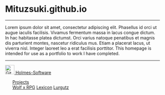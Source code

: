 # Mituzsuki.github.io


***
Lorem ipsum dolor sit amet, consectetur adipiscing elit. Phasellus id orci ut augue iaculis facilisis. Vivamus fermentum massa in lacus congue dictum. In hac habitasse platea dictumst. Orci varius natoque penatibus et magnis dis parturient montes, nascetur ridiculus mus. Etiam a placerat lacus, ut viverra nisl. Integer laoreet leo a erat facilisis porttitor. This homepage is intended for use as a portfolio to work I have completed. 

***



<HTML>
    <head>
        <link href="resources/bootstrap-css/bootstrap.min.css" rel="stylesheet" id="bootstrap-css">
    </head>
    <body>
        <nav class="navbar navbar-expand-lg navbar-dark bg-dark">
            <a class="navbar-brand" href="#">
                <img src="github-icon.png" width="30" height="30" class="d-inline-block align-top" alt="GitHub logo">   
                Holmes-Software
            </a>
            <div class="collpase navbar-collapse" id="navbarNav">
                <ul class="navbar-nav">
                    <div class="dropdown show"> 
                        <a class="btn btn-secondary dropdown-toggle" href="#" role="button" id="dropdownMenuLink" data-toggle="dropdown" aria-haspopup="true" aria-expanded="false">
                            Projects                       
                        </a>
                        <div class="dropdown-menu" aria-labelledby="dropdownMenuLink">
                            <a class="dropdown-item" href="#">Wolf x RPG</a>
                            <a class="dropdown-item" href="#">Lexicon</a>
                            <a class="dropdown-item" href="#">Lurgutz</a>
                        </div>
                    </div>
                </ul>
            </div>
        </nav>
        <script src="https://code.jquery.com/jquery-3.4.1.slim.min.js" integrity="sha384-J6qa4849blE2+poT4WnyKhv5vZF5SrPo0iEjwBvKU7imGFAV0wwj1yYfoRSJoZ+n" crossorigin="anonymous"></script>
        <script src="https://cdn.jsdelivr.net/npm/popper.js@1.16.0/dist/umd/popper.min.js" integrity="sha384-Q6E9RHvbIyZFJoft+2mJbHaEWldlvI9IOYy5n3zV9zzTtmI3UksdQRVvoxMfooAo" crossorigin="anonymous"></script>
        <script src="https://stackpath.bootstrapcdn.com/bootstrap/4.4.1/js/bootstrap.min.js" integrity="sha384-wfSDF2E50Y2D1uUdj0O3uMBJnjuUD4Ih7YwaYd1iqfktj0Uod8GCExl3Og8ifwB6" crossorigin="anonymous"></script>
    </body>
</HTML>